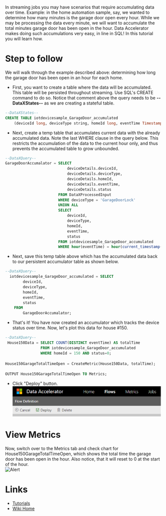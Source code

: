 In streaming jobs you may have scenarios that require accumulating data over time. Example: in the home automation sample, say, we wanted to determine how many minutes is the garage door open every hour. While we may be processing the data every minute, we will want to accumulate the total minutes garage door has been open in the hour. Data Accelerator makes doing such accumulations very easy, in line in SQL! In this tutorial you will learn how.

# Step to follow
We will walk through the example described above: determining how long the garage door has been open in an hour for each home. 

- First, you want to create a table where the data will be accumulated. This table will be persisted throughout streaming. Use SQL's CREATE command to do so. Notice that comment above the query needs to be **--DataXStates--** as we are creating a stateful table.

```sql
--DataXStates--
CREATE TABLE iotdevicesample_GarageDoor_accumulated
    (deviceId long, deviceType string, homeId long, eventTime Timestamp, status long);
``` 

- Next, create a temp table that accumulates current data with the already accumulated data. Note the last WHERE clause in the query below. This restricts the accumulation of the data to the current hour only, and thus prevents the accumulated table to grow unbounded. 

```sql
--DataXQuery--
GarageDoorAccumalator = SELECT 
                            deviceDetails.deviceId,
                            deviceDetails.deviceType,
                            deviceDetails.homeId,
                            deviceDetails.eventTime,
                            deviceDetails.status
                        FROM DataXProcessedInput
                        WHERE deviceType = 'GarageDoorLock'
                        UNION ALL
                        SELECT 
                            deviceId,
                            deviceType,
                            homeId,
                            eventTime,
                            status
                        FROM iotdevicesample_GarageDoor_accumulated
                        WHERE hour(eventTime) = hour(current_timestamp());
```

- Next, save this temp table above which has the accumulated data back to our persistent accumulator table as shown below.

```sql
--DataXQuery--
  iotdevicesample_GarageDoor_accumulated = SELECT
        deviceId,
        deviceType,
        homeId,
        eventTime,
        status  
    FROM
        GarageDoorAccumalator;
```

- That's it! You have now created an accumulator which tracks the device status over time. Now, let's plot this data for house #150. 

```sql
--DataXQuery--
 House150Data = SELECT COUNT(DISTINCT eventTime) AS totalTime                   
                FROM iotdevicesample_GarageDoor_accumulated
                WHERE homeId = 150 AND status=0;

House150GarageTotalTimeOpen = CreateMetric(House150Data, totalTime);

OUTPUT House150GarageTotalTimeOpen TO Metrics;
```

- Click "Deploy" button. <br/>
 ![Deploy](./tutorials/images/Deploy.PNG)

# View Metrics
Now, switch over to the Metrics tab and check chart for House150GarageTotalTimeOpen, which shows the total time the garage door has been open in the hour. Also notice, that it will reset to 0 at the start of the hour. <br/>
 ![Alert](./tutorials/images/accumulatorchart.PNG)

# Links
* [Tutorials](Tutorials)
* [Wiki Home](Home) 